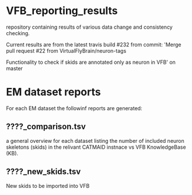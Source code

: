 # VFB_reporting_results
repository containing results of various data change and consistency checking.

 Current results are from the latest travis build #232 from commit: 'Merge pull request #22 from VirtualFlyBrain/neuron-tags

Functionality to check if skids are annotated only as neuron in VFB' on master


# EM dataset reports
For each EM dataset the followinf reports are generated:
## ????_comparison.tsv 
  a general overview for each dataset listing the number of included neuron skeletons (skids) in the relivant CATMAID instnace vs VFB KnowledgeBase (KB).
## ????_new_skids.tsv
  New skids to be imported into VFB

